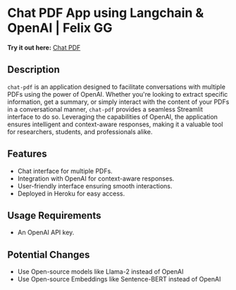 # Chat PDF App using Langchain & OpenAI | Felix GG

**Try it out here:** [Chat PDF](https://chat-pdfs-e2d5fffecdd8.herokuapp.com/)

## Description

`chat-pdf` is an application designed to facilitate conversations with multiple PDFs using the power of OpenAI. Whether you're looking to extract specific information, get a summary, or simply interact with the content of your PDFs in a conversational manner, `chat-pdf` provides a seamless Streamlit interface to do so. Leveraging the capabilities of OpenAI, the application ensures intelligent and context-aware responses, making it a valuable tool for researchers, students, and professionals alike.

## Features

- Chat interface for multiple PDFs.
- Integration with OpenAI for context-aware responses.
- User-friendly interface ensuring smooth interactions.
- Deployed in Heroku for easy access.

## Usage Requirements

- An OpenAI API key.

## Potential Changes

- Use Open-source models like Llama-2 instead of OpenAI
- Use Open-source Embeddings like Sentence-BERT instead of OpenAI
